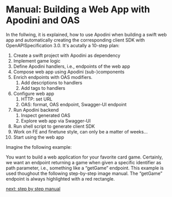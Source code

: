 # Manual: Building a Web App with Apodini and OAS

In the follwing, it is explained, how to use Apodini when building a swift web app and automatically creating the corresponding client SDK with OpenAPISpecification 3.0.
It's acutally a 10-step plan:
 
1. Create a swift project with Apodini as dependency
2. Implement game logic
3. Define Apodini handlers, i.e., endpoints of the web app
4. Compose web app using Apodini (sub-)components
5. Enrich endpoints with OAS modifiers. 
	1. Add descriptions to handlers
	2. Add tags to handlers
6. Configure web app
	1. HTTP: set URL
	2. OAS: format, OAS endpoint, Swagger-UI endpoint
7. Run Apodini backend
	1. Inspect generated OAS
	2. Explore web app via Swagger-UI
8. Run shell script to generate client SDK
9. Work on FE and finetune style, can only be a matter of weeks…
10. Start using the web app

Imagine the following example:

You want to build a web application for your favorite card game.
Certainly, we want an endpoint returning a game when given a specific identifier as path parameter, i.e., something like a “getGame” endpoint.
This example is used thoughout the following step-by-step image manual. The “getGame” endpoint is always highlighted with a red rectangle.

[next: step by step manual](./step-1.md)
